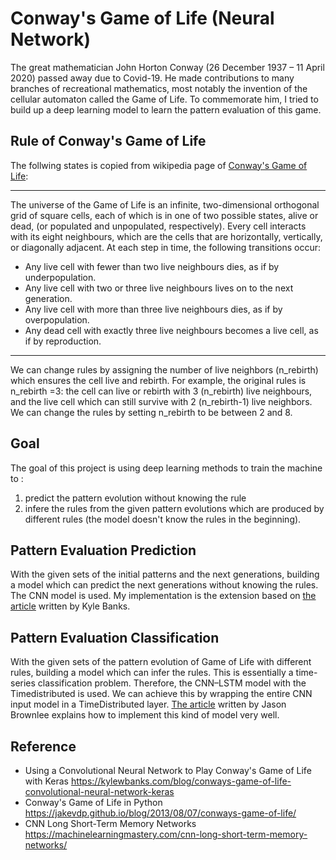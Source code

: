 # Conway's Game of Life (Neural Network)
The great mathematician John Horton Conway (26 December 1937 – 11 April 2020) passed away due to Covid-19. He made contributions to many branches of recreational mathematics, most notably the invention of the cellular automaton called the Game of Life. To commemorate him, I tried to build up a deep learning model to learn the pattern evaluation of this game.
## Rule of Conway's Game of Life
The follwing states is copied from wikipedia page of [Conway's Game of Life](https://en.wikipedia.org/wiki/Conway%27s_Game_of_Life):

---
The universe of the Game of Life is an infinite, two-dimensional orthogonal grid of square cells, each of which is in one of two possible states, alive or dead, (or populated and unpopulated, respectively). Every cell interacts with its eight neighbours, which are the cells that are horizontally, vertically, or diagonally adjacent. At each step in time, the following transitions occur:

* Any live cell with fewer than two live neighbours dies, as if by underpopulation.
* Any live cell with two or three live neighbours lives on to the next generation.
* Any live cell with more than three live neighbours dies, as if by overpopulation.
* Any dead cell with exactly three live neighbours becomes a live cell, as if by reproduction.

---
We can change rules by assigning the number of live neighbors (n_rebirth) which ensures the cell live and rebirth. For example, the original rules is n_rebirth =3: the cell can live or rebirth with 3 (n_rebirth) live neighbours, and the live cell which can still survive with 2 (n_rebirth-1) live neighbors. We can change the rules by setting n_rebirth to be between 2 and 8.
## Goal
The goal of this project is using deep learning methods to train the machine to :

1. predict the pattern evolution without knowing the rule
2. infere the rules from the given pattern evolutions which are produced by different rules (the model doesn't know the rules in the beginning). 
## Pattern Evaluation Prediction
With the given sets of the initial patterns and the next generations,  building a model which can predict the next generations without knowing the rules. The CNN model is used. My implementation is the extension based on [the article](https://kylewbanks.com/blog/conways-game-of-life-convolutional-neural-network-keras) written by Kyle Banks.
## Pattern Evaluation Classification
With the given sets of the pattern evolution of Game of Life with different rules, building a model which can infer the rules. This is essentially a time-series classification problem. Therefore, the CNN–LSTM model with the Timedistributed
is used. We can achieve this by wrapping the entire CNN input model in a TimeDistributed layer. [The article](https://machinelearningmastery.com/cnn-long-short-term-memory-networks/) written by Jason Brownlee explains how to implement this kind of model very well.
## Reference

* Using a Convolutional Neural Network to Play Conway's Game of Life with Keras
https://kylewbanks.com/blog/conways-game-of-life-convolutional-neural-network-keras
* Conway's Game of Life in Python
https://jakevdp.github.io/blog/2013/08/07/conways-game-of-life/
* CNN Long Short-Term Memory Networks
https://machinelearningmastery.com/cnn-long-short-term-memory-networks/

